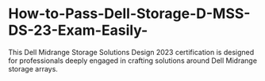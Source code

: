# How-to-Pass-Dell-Storage-D-MSS-DS-23-Exam-Easily-
This Dell Midrange Storage Solutions Design 2023 certification is designed for professionals deeply engaged in crafting solutions around Dell Midrange storage arrays.
